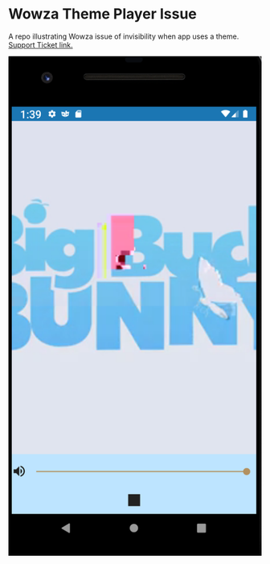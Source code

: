 # Wowza Theme Player Issue

A repo illustrating Wowza issue of invisibility when app uses a theme. [Support Ticket link.](https://www.wowza.com/community/questions/53331/android-wowzplayerview-background-settable-by-them.html#comment-53591)

![demo](https://github.com/seljabali/wowza-themed-player-issue/blob/master/Screen%20Shot%202019-11-13%20at%2013.39.38.png)
